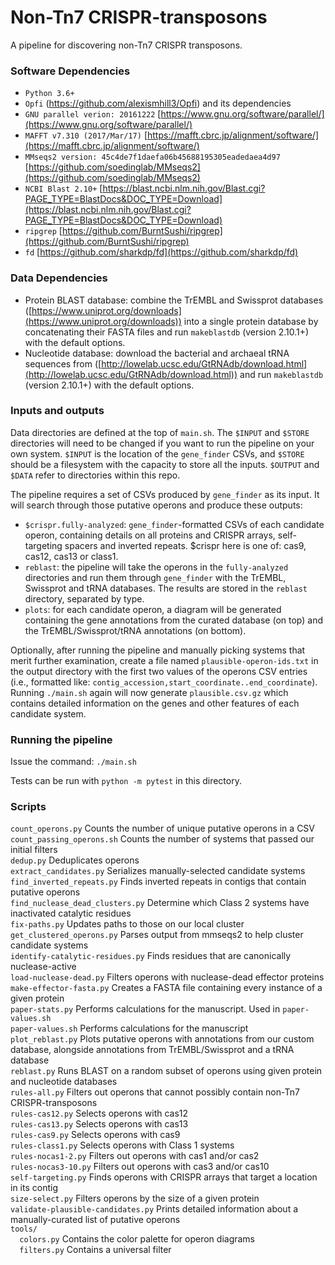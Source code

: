 # Non-Tn7 CRISPR-transposons

A pipeline for discovering non-Tn7 CRISPR transposons.

### Software Dependencies

  - `Python 3.6+`  
  - `Opfi` (https://github.com/alexismhill3/Opfi) and its dependencies  
  - `GNU parallel verion: 20161222` [https://www.gnu.org/software/parallel/](https://www.gnu.org/software/parallel/)  
  - `MAFFT v7.310 (2017/Mar/17)` [https://mafft.cbrc.jp/alignment/software/](https://mafft.cbrc.jp/alignment/software/)  
  - `MMseqs2 version: 45c4de7f1daefa06b45688195305eadedaea4d97` [https://github.com/soedinglab/MMseqs2](https://github.com/soedinglab/MMseqs2)  
  - `NCBI Blast 2.10+` [https://blast.ncbi.nlm.nih.gov/Blast.cgi?PAGE_TYPE=BlastDocs&DOC_TYPE=Download](https://blast.ncbi.nlm.nih.gov/Blast.cgi?PAGE_TYPE=BlastDocs&DOC_TYPE=Download)  
  - `ripgrep` [https://github.com/BurntSushi/ripgrep](https://github.com/BurntSushi/ripgrep)  
  - `fd` [https://github.com/sharkdp/fd](https://github.com/sharkdp/fd)  

### Data Dependencies

  - Protein BLAST database: combine the TrEMBL and Swissprot databases ([https://www.uniprot.org/downloads](https://www.uniprot.org/downloads)) into a single protein database by concatenating their FASTA files and run `makeblastdb` (version 2.10.1+) with the default options.
  - Nucleotide database: download the bacterial and archaeal tRNA sequences from ([http://lowelab.ucsc.edu/GtRNAdb/download.html](http://lowelab.ucsc.edu/GtRNAdb/download.html)) and run `makeblastdb` (version 2.10.1+) with the default options.

### Inputs and outputs

Data directories are defined at the top of `main.sh`. The `$INPUT` and `$STORE` directories will need to be changed if you want to run the pipeline on your own system. `$INPUT` is the location of the `gene_finder` CSVs, and `$STORE` should be a filesystem with the capacity to store all the inputs. `$OUTPUT` and `$DATA` refer to directories within this repo.

The pipeline requires a set of CSVs produced by `gene_finder` as its input. It will search through those putative operons and produce these outputs:
  - `$crispr.fully-analyzed`: `gene_finder`-formatted CSVs of each candidate operon, containing details on all proteins and CRISPR arrays, self-targeting spacers and inverted repeats. $crispr here is one of: cas9, cas12, cas13 or class1.
  - `reblast`: the pipeline will take the operons in the `fully-analyzed` directories and run them through `gene_finder` with the TrEMBL, Swissprot and tRNA databases. The results are stored in the `reblast` directory, separated by type.
  - `plots`: for each candidate operon, a diagram will be generated containing the gene annotations from the curated database (on top) and the TrEMBL/Swissprot/tRNA annotations (on bottom).

Optionally, after running the pipeline and manually picking systems that merit further examination, create a file named `plausible-operon-ids.txt` in the output directory with the first two values of the operons CSV entries (i.e., formatted like: `contig_accession,start_coordinate..end_coordinate`). Running `./main.sh` again will now generate `plausible.csv.gz` which contains detailed information on the genes and other features of each candidate system.

### Running the pipeline

Issue the command: `./main.sh`  

Tests can be run with `python -m pytest` in this directory.  

### Scripts

`count_operons.py` Counts the number of unique putative operons in a CSV  
`count_passing_operons.sh` Counts the number of systems that passed our initial filters  
`dedup.py` Deduplicates operons  
`extract_candidates.py` Serializes manually-selected candidate systems  
`find_inverted_repeats.py` Finds inverted repeats in contigs that contain putative operons  
`find_nuclease_dead_clusters.py` Determine which Class 2 systems have inactivated catalytic residues  
`fix-paths.py` Updates paths to those on our local cluster  
`get_clustered_operons.py` Parses output from mmseqs2 to help cluster candidate systems  
`identify-catalytic-residues.py` Finds residues that are canonically nuclease-active  
`load-nuclease-dead.py` Filters operons with nuclease-dead effector proteins  
`make-effector-fasta.py` Creates a FASTA file containing every instance of a given protein  
`paper-stats.py` Performs calculations for the manuscript. Used in `paper-values.sh`  
`paper-values.sh` Performs calculations for the manuscript  
`plot_reblast.py` Plots putative operons with annotations from our custom database, alongside annotations from TrEMBL/Swissprot and a tRNA database  
`reblast.py` Runs BLAST on a random subset of operons using given protein and nucleotide databases  
`rules-all.py` Filters out operons that cannot possibly contain non-Tn7 CRISPR-transposons  
`rules-cas12.py` Selects operons with cas12  
`rules-cas13.py` Selects operons with cas13  
`rules-cas9.py` Selects operons with cas9  
`rules-class1.py` Selects operons with Class 1 systems  
`rules-nocas1-2.py` Filters out operons with cas1 and/or cas2  
`rules-nocas3-10.py` Filters out operons with cas3 and/or cas10  
`self-targeting.py` Finds operons with CRISPR arrays that target a location in its contig  
`size-select.py` Filters operons by the size of a given protein  
`validate-plausible-candidates.py` Prints detailed information about a manually-curated list of putative operons  
`tools/`  
`  colors.py` Contains the color palette for operon diagrams  
`  filters.py` Contains a universal filter  
